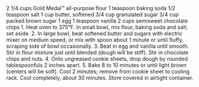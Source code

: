 <html> 
 <head> 
 <title> Chocolate Cookie Recipe </title> 
2 1/4 cups Gold Medal™ all-purpose flour
1 teaspoon baking soda
1/2 teaspoon salt
1 cup butter, softened
3/4 cup granulated sugar
3/4 cup packed brown sugar
1 egg
1 teaspoon vanilla
2 cups semisweet chocolate chips
1. Heat oven to 375°F. In small bowl, mix flour, baking soda and salt; set aside.
2. In large bowl, beat softened butter and sugars with electric mixer on medium speed, or mix with spoon about 1 minute or until fluffy, scraping side of bowl occasionally.
3. Beat in egg and vanilla until smooth. Stir in flour mixture just until blended (dough will be stiff). Stir in chocolate chips and nuts.
4. Onto ungreased cookie sheets, drop dough by rounded tablespoonfuls 2 inches apart.
5. Bake 8 to 10 minutes or until light brown (centers will be soft). Cool 2 minutes; remove from cookie sheet to cooling rack. Cool completely, about 30 minutes. Store covered in airtight container.